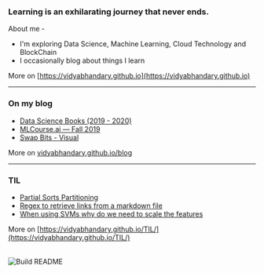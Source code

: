 ### Learning is an exhilarating journey that never ends. 

About me -

- I'm exploring Data Science, Machine Learning, Cloud Technology and BlockChain
- I occasionally blog about things I learn

More on [https://vidyabhandary.github.io](https://vidyabhandary.github.io)

<table><tr>

---

### On my blog
<!-- blog starts -->
* [Data Science Books (2019 - 2020)](https://vidyabhandary.github.io/blog/machine/learning/2020/07/27/DataScienceBooks2019-2020.html)
* [MLCourse.ai — Fall 2019](https://vidyabhandary.github.io/blog/machine/learning/2020/07/27/MLCourseai-Fall2019.html)
* [Swap Bits - Visual](https://vidyabhandary.github.io/blog/bitwise/2020/07/27/Swap-bits.html)
<!-- blog ends -->
More on [vidyabhandary.github.io/blog](https://vidyabhandary.github.io/blog/)
</tr>
<tr>

---
  
### TIL
<!-- tils starts -->

* [Partial Sorts Partitioning](https://github.com/vidyabhandary/til/blob/master/pandas-numpy/partial_sort.md)
* [Regex to retrieve links from a markdown file](https://github.com/vidyabhandary/til/blob/master/regex/get_links.md)
* [When using SVMs why do we need to scale the features](https://github.com/vidyabhandary/til/blob/master/ml_algorithms/svm_feature_scaling.md)
<!-- tils ends -->
More on [https://vidyabhandary.github.io/TIL/](https://vidyabhandary.github.io/TIL/)
</tr></table>

<!--
<a href="https://simonwillison.net/2020/Jul/10/self-updating-profile-readme/">How this works</a>
-->

![Build README](https://github.com/vidyabhandary/vidyabhandary/workflows/Build%20README/badge.svg)

<!-- ### Hi there 👋 --->
<!--
**vidyabhandary/vidyabhandary** is a ✨ _special_ ✨ repository because its `README.md` (this file) appears on your GitHub profile.
-->
<!--
Here are some ideas to get you started:

- 🔭 I’m currently working on ...
- 🌱 I’m currently learning ...
- 👯 I’m looking to collaborate on ...
- 🤔 I’m looking for help with ...
- 💬 Ask me about ...
- 📫 How to reach me: ...
- 😄 Pronouns: ...
- ⚡ Fun fact: ...
-->
